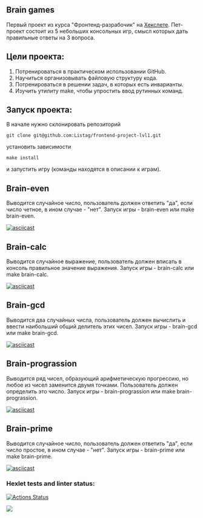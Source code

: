 ## Brain games

Первый проект из курса "Фронтенд-разрабочик" на [Хекслете](https://ru.hexlet.io/my). Пет-проект состоит из 5 небольших консольных игр, смысл которых дать правильные ответы на 3 вопроса.

## Цели проекта:

1. Потренироваться в практическом использовании GitHub.
2. Научиться организовывать файловую структуру кода.
3. Потренироваться в решении задач, в которых есть инварианты.
4. Изучить утилиту make, чтобы упростить ввод рутинных команд.

## Запуск проекта:

В начале нужно склонировать репозиторий

```
git clone git@github.com:Listag/frontend-project-lvl1.git
```

установить зависимости

```
make install
```

и запустить игру (команды находятся в описании к играм).

## Brain-even

Выводится случайное число, пользователь должен ответить "да", если число четное, в ином случае - "нет". Запуск игры - brain-even или make brain-even.

[![asciicast](https://asciinema.org/a/dPUZGaNbBKVkHa9jpqslNFMyR.svg)](https://asciinema.org/a/dPUZGaNbBKVkHa9jpqslNFMyR)

## Brain-calc

Выводится случайное выражение, пользователь должен вписать в консоль правильное значение выражения. Запуск игры - brain-calc или make brain-calc.

[![asciicast](https://asciinema.org/a/r8npwVcmBtMHe9ozin42V5xic.svg)](https://asciinema.org/a/r8npwVcmBtMHe9ozin42V5xic)

## Brain-gcd

Выводится два случайных числа, пользователь должен вычислить и ввести наибольший общий делитель этих чисел. Запуск игры - brain-gcd или make brain-gcd.

[![asciicast](https://asciinema.org/a/Ce4Q5mkIjDdCMi4mBSXBxL8Uw.svg)](https://asciinema.org/a/Ce4Q5mkIjDdCMi4mBSXBxL8Uw)

## Brain-prograssion

Выводится ряд чисел, образующий арифметическую прогрессию, но любое из чисел заменится двумя точками. Пользователь должен определить это число. Запуск игры - brain-prograssion или make brain-prograssion.

[![asciicast](https://asciinema.org/a/W0MOHlGHM1TPuVvv6Wn4rraxz.svg)](https://asciinema.org/a/W0MOHlGHM1TPuVvv6Wn4rraxz)

## Brain-prime

Выводится случайное число, пользователь должен ответить "да", если число простое, в ином случае - "нет". Запуск игры - brain-prime или make brain-prime.

[![asciicast](https://asciinema.org/a/jzZ1sZzdvEgoFb18zPDUsAY8m.svg)](https://asciinema.org/a/jzZ1sZzdvEgoFb18zPDUsAY8m)

### Hexlet tests and linter status:

[![Actions Status](https://github.com/Listag/frontend-project-lvl1/workflows/hexlet-check/badge.svg)](https://github.com/Listag/frontend-project-lvl1/actions)

<a href="https://codeclimate.com/github/codeclimate/codeclimate/test_coverage"><img src="https://api.codeclimate.com/v1/badges/a99a88d28ad37a79dbf6/test_coverage" /></a>
